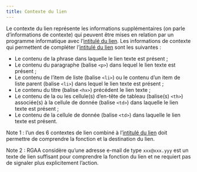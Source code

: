 ```yaml
---
title: Contexte du lien 
---
```


Le contexte du lien représente les informations supplémentaires (on parle
d’informations de contexte) qui peuvent être mises en relation par un
programme informatique avec l’[intitulé du lien](#intitule-ou-nom-accessible-de-lien). Les informations de contexte qui permettent de compléter l’[intitulé du lien](#intitule-ou-nom-accessible-de-lien) sont les suivantes :
* Le contenu de la phrase dans laquelle le lien texte est présent ;
* Le contenu du paragraphe (balise `<p>`) dans lequel le lien texte est présent ; 
* Le contenu de l’item de liste (balise `<li>`) ou le contenu d’un item de liste parent (balise `<li>`) dans lequel le lien texte est présent ; 
* Le contenu du titre (balise `<hx>`) précédent le lien texte ; 
* Le contenu de la ou les cellule(s) d’en-tête de tableau (balise(s) `<th>`) associée(s) à la cellule de donnée (balise `<td>`) dans laquelle le lien texte est présent ; 
* Le contenu de la cellule de donnée (balise `<td>`) dans laquelle le lien texte est présent. 

Note 1 : l’un des 6 contextes de lien combiné à l’[intitulé du lien](#intitule-ou-nom-accessible-de-lien) doit permettre de comprendre la
fonction et la destination du lien.

Note 2 : RGAA considère qu’une adresse e-mail de type `xxx@xxx.yyy` est un
texte de lien suffisant pour comprendre la fonction du lien et ne requiert pas
de signaler plus explicitement l’action.

